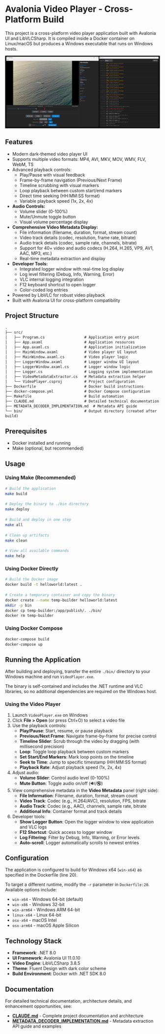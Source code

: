 # Avalonia Video Player - Cross-Platform Build

This project is a cross-platform video player application built with Avalonia UI and LibVLCSharp. It is compiled inside a Docker container on Linux/macOS but produces a Windows executable that runs on Windows hosts.

![Video Player Screenshot](docs/screenshot_main.png)

## Features

- Modern dark-themed video player UI
- Supports multiple video formats: MP4, AVI, MKV, MOV, WMV, FLV, WebM, TS
- Advanced playback controls:
  - Play/Pause with visual feedback
  - Frame-by-frame navigation (Previous/Next Frame)
  - Timeline scrubbing with visual markers
  - Loop playback between custom start/end markers
  - Direct time seeking (HH:MM:SS format)
  - Variable playback speed (1x, 2x, 4x)
- **Audio Controls:**
  - Volume slider (0-100%)
  - Mute/Unmute toggle button
  - Visual volume percentage display
- **Comprehensive Video Metadata Display:**
  - File information (filename, duration, format, stream count)
  - Video track details (codec, resolution, frame rate, bitrate)
  - Audio track details (codec, sample rate, channels, bitrate)
  - Support for 40+ video and audio codecs (H.264, H.265, VP9, AV1, AAC, MP3, etc.)
  - Real-time metadata extraction and display
- **Developer Tools:**
  - Integrated logger window with real-time log display
  - Log level filtering (Debug, Info, Warning, Error)
  - VLC internal logging integration
  - F12 keyboard shortcut to open logger
  - Color-coded log entries
- Powered by LibVLC for robust video playback
- Built with Avalonia UI for cross-platform compatibility

## Project Structure

```
.
├── src/
│   ├── Program.cs                  # Application entry point
│   ├── App.axaml                   # Application resources
│   ├── App.axaml.cs                # Application initialization
│   ├── MainWindow.axaml            # Video player UI layout
│   ├── MainWindow.axaml.cs         # Video player logic
│   ├── LoggerWindow.axaml          # Logger window UI layout
│   ├── LoggerWindow.axaml.cs       # Logger window logic
│   ├── Logger.cs                   # Logging system implementation
│   ├── VideoMetadataExtractor.cs   # Metadata extraction helper
│   └── VideoPlayer.csproj          # Project configuration
├── Dockerfile                      # Docker build instructions
├── docker-compose.yml              # Docker Compose configuration
├── Makefile                        # Build automation
├── CLAUDE.md                       # Detailed technical documentation
├── METADATA_DECODER_IMPLEMENTATION.md  # Metadata API guide
└── bin/                            # Output directory (created after build)
```

## Prerequisites

- Docker installed and running
- Make (optional, but recommended)

## Usage

### Using Make (Recommended)

```bash
# Build the application
make build

# Deploy the binary to ./bin directory
make deploy

# Build and deploy in one step
make all

# Clean up artifacts
make clean

# View all available commands
make help
```

### Using Docker Directly

```bash
# Build the Docker image
docker build -t helloworld:latest .

# Create a temporary container and copy the binary
docker create --name temp-builder helloworld:latest
mkdir -p bin
docker cp temp-builder:/app/publish/. ./bin/
docker rm temp-builder
```

### Using Docker Compose

```bash
docker-compose build
docker-compose up
```

## Running the Application

After building and deploying, transfer the entire `./bin/` directory to your Windows machine and run `VideoPlayer.exe`.

The binary is self-contained and includes the .NET runtime and VLC libraries, so no additional dependencies are required on the Windows host.

### Using the Video Player

1. Launch `VideoPlayer.exe` on Windows
2. Click **File > Open** (or press Ctrl+O) to select a video file
3. Use the playback controls:
   - **Play/Pause**: Start, resume, or pause playback
   - **Previous/Next Frame**: Navigate frame-by-frame for precise control
   - **Timeline Slider**: Scrub through the video by dragging (with millisecond precision)
   - **Loop**: Toggle loop playback between custom markers
   - **Set Start/End Markers**: Mark loop points on the timeline
   - **Seek to Time**: Jump to specific timestamp (HH:MM:SS format)
   - **Playback Rate**: Adjust playback speed (1x, 2x, 4x)
4. Adjust audio:
   - **Volume Slider**: Control audio level (0-100%)
   - **Mute Button**: Toggle audio on/off (🔊/🔇)
5. View comprehensive metadata in the **Video Metadata** panel (right side):
   - **File Information**: Filename, duration, format, stream count
   - **Video Track**: Codec (e.g., H.264/AVC), resolution, FPS, bitrate
   - **Audio Track**: Codec (e.g., AAC), channels, sample rate, bitrate
   - **Additional Info**: Container format and track details
6. Developer tools:
   - **Show Logger Button**: Open the logger window to view application and VLC logs
   - **F12 Shortcut**: Quick access to logger window
   - **Log Filtering**: Filter by Debug, Info, Warning, or Error levels
   - **Auto-scroll**: Logger automatically scrolls to newest entries

## Configuration

The application is configured to build for Windows x64 (`win-x64`) as specified in the Dockerfile (line 20).

To target a different runtime, modify the `-r` parameter in `Dockerfile:20`. Available options include:
- `win-x64` - Windows 64-bit (default)
- `win-x86` - Windows 32-bit
- `win-arm64` - Windows ARM 64-bit
- `linux-x64` - Linux 64-bit
- `osx-x64` - macOS Intel
- `osx-arm64` - macOS Apple Silicon

## Technology Stack

- **Framework**: .NET 8.0
- **UI Framework**: Avalonia UI 11.0.10
- **Video Engine**: LibVLCSharp 3.8.5
- **Theme**: Fluent Design with dark color scheme
- **Build Environment**: Docker with .NET SDK 8.0

## Documentation

For detailed technical documentation, architecture details, and enhancement opportunities, see:
- **[CLAUDE.md](CLAUDE.md)** - Complete project documentation and architecture
- **[METADATA_DECODER_IMPLEMENTATION.md](METADATA_DECODER_IMPLEMENTATION.md)** - Metadata extraction API guide and examples

